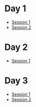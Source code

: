 # Day 1

* [Session 1](https://vimeo.com/631012823)
* [Session 2](https://vimeo.com/631024806)

# Day 2

* [Session 1](https://vimeo.com/631857459)

# Day 3

* [Session 1]()
* [Session 2]()


